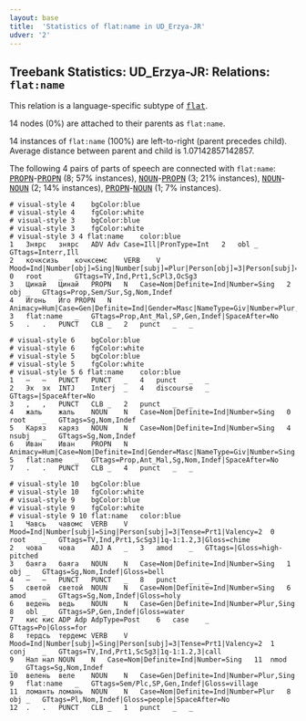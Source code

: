 ```yaml
---
layout: base
title:  'Statistics of flat:name in UD_Erzya-JR'
udver: '2'
---
```


## Treebank Statistics: UD_Erzya-JR: Relations: `flat:name`

This relation is a language-specific subtype of <tt><a href="myv_jr-dep-flat.html">flat</a></tt>.

14 nodes (0%) are attached to their parents as `flat:name`.

14 instances of `flat:name` (100%) are left-to-right (parent precedes child).
Average distance between parent and child is 1.07142857142857.

The following 4 pairs of parts of speech are connected with `flat:name`: <tt><a href="myv_jr-pos-PROPN.html">PROPN</a></tt>-<tt><a href="myv_jr-pos-PROPN.html">PROPN</a></tt> (8; 57% instances), <tt><a href="myv_jr-pos-NOUN.html">NOUN</a></tt>-<tt><a href="myv_jr-pos-PROPN.html">PROPN</a></tt> (3; 21% instances), <tt><a href="myv_jr-pos-NOUN.html">NOUN</a></tt>-<tt><a href="myv_jr-pos-NOUN.html">NOUN</a></tt> (2; 14% instances), <tt><a href="myv_jr-pos-PROPN.html">PROPN</a></tt>-<tt><a href="myv_jr-pos-NOUN.html">NOUN</a></tt> (1; 7% instances).


~~~ conllu
# visual-style 4	bgColor:blue
# visual-style 4	fgColor:white
# visual-style 3	bgColor:blue
# visual-style 3	fgColor:white
# visual-style 3 4 flat:name	color:blue
1	Знярс	знярс	ADV	Adv	Case=Ill|PronType=Int	2	obl	_	GTtags=Interr,Ill
2	кочксизь	кочксемс	VERB	V	Mood=Ind|Number[obj]=Sing|Number[subj]=Plur|Person[obj]=3|Person[subj]=3|Tense=Prt1|Valency=2	0	root	_	GTtags=TV,Ind,Prt1,ScPl3,OcSg3
3	Цинай	Цинай	PROPN	N	Case=Nom|Definite=Ind|Number=Sing	2	obj	_	GTtags=Prop,Sem/Sur,Sg,Nom,Indef
4	Игонь	Иго	PROPN	N	Animacy=Hum|Case=Gen|Definite=Ind|Gender=Masc|NameType=Giv|Number=Plur,Sing	3	flat:name	_	GTtags=Prop,Ant_Mal,SP,Gen,Indef|SpaceAfter=No
5	.	.	PUNCT	CLB	_	2	punct	_	_

~~~


~~~ conllu
# visual-style 6	bgColor:blue
# visual-style 6	fgColor:white
# visual-style 5	bgColor:blue
# visual-style 5	fgColor:white
# visual-style 5 6 flat:name	color:blue
1	—	—	PUNCT	PUNCT	_	4	punct	_	_
2	Эх	эх	INTJ	Interj	_	4	discourse	_	GTtags=|SpaceAfter=No
3	,	,	PUNCT	CLB	_	2	punct	_	_
4	жаль	жаль	NOUN	N	Case=Nom|Definite=Ind|Number=Sing	0	root	_	GTtags=Sg,Nom,Indef
5	Каряз	каряз	NOUN	N	Case=Nom|Definite=Ind|Number=Sing	4	nsubj	_	GTtags=Sg,Nom,Indef
6	Иван	Иван	PROPN	N	Animacy=Hum|Case=Nom|Definite=Ind|Gender=Masc|NameType=Giv|Number=Sing	5	flat:name	_	GTtags=Prop,Ant_Mal,Sg,Nom,Indef|SpaceAfter=No
7	.	.	PUNCT	CLB	_	4	punct	_	_

~~~


~~~ conllu
# visual-style 10	bgColor:blue
# visual-style 10	fgColor:white
# visual-style 9	bgColor:blue
# visual-style 9	fgColor:white
# visual-style 9 10 flat:name	color:blue
1	Чавсь	чавомс	VERB	V	Mood=Ind|Number[subj]=Sing|Person[subj]=3|Tense=Prt1|Valency=2	0	root	_	GTtags=TV,Ind,Prt1,ScSg3|1q-1:1.2,3|Gloss=chime
2	чова	чова	ADJ	A	_	3	amod	_	GTtags=|Gloss=high-pitched
3	баяга	баяга	NOUN	N	Case=Nom|Definite=Ind|Number=Sing	1	obj	_	GTtags=Sg,Nom,Indef|Gloss=bell
4	—	—	PUNCT	PUNCT	_	8	punct	_	_
5	светой	светой	NOUN	N	Case=Nom|Definite=Ind|Number=Sing	6	amod	_	GTtags=Sg,Nom,Indef|Gloss=holy
6	ведень	ведь	NOUN	N	Case=Gen|Definite=Ind|Number=Plur,Sing	8	obl	_	GTtags=SP,Gen,Indef|Gloss=water
7	кис	кис	ADP	Adp	AdpType=Post	6	case	_	GTtags=Po|Gloss=for
8	тердсь	тердемс	VERB	V	Mood=Ind|Number[subj]=Sing|Person[subj]=3|Tense=Prt1|Valency=2	1	conj	_	GTtags=TV,Ind,Prt1,ScSg3|1q-1:1.2,3|call
9	Нал	нал	NOUN	N	Case=Nom|Definite=Ind|Number=Sing	11	nmod	_	GTtags=Sg,Nom,Indef
10	велень	веле	NOUN	N	Case=Gen|Definite=Ind|Number=Plur,Sing	9	flat:name	_	GTtags=Sem/Plc,SP,Gen,Indef|Gloss=village
11	ломанть	ломань	NOUN	N	Case=Nom|Definite=Ind|Number=Plur	8	obj	_	GTtags=Pl,Nom,Indef|Gloss=people|SpaceAfter=No
12	.	.	PUNCT	CLB	_	1	punct	_	_

~~~


